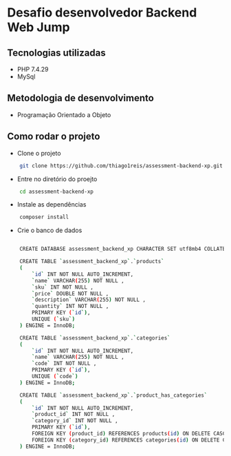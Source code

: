 # Desafio desenvolvedor Backend Web Jump
## Tecnologias utilizadas 
- PHP 7.4.29
- MySql 

## Metodologia de desenvolvimento
- Programação Orientado a Objeto

## Como rodar o projeto 
- Clone o projeto 
```sh
	git clone https://github.com/thiago1reis/assessment-backend-xp.git
```
- Entre no diretório do proejto 
```sh
	cd assessment-backend-xp
```
- Instale as dependências 
```sh
	composer install 
```
- Crie o banco de dados
```sh

	CREATE DATABASE assessment_backend_xp CHARACTER SET utf8mb4 COLLATE utf8mb4_general_ci;

    CREATE TABLE `assessment_backend_xp`.`products` 
    (	
        `id` INT NOT NULL AUTO_INCREMENT, 
        `name` VARCHAR(255) NOT NULL , 
        `sku` INT NOT NULL , 
        `price` DOUBLE NOT NULL , 
        `description` VARCHAR(255) NOT NULL , 
        `quantity` INT NOT NULL , 
        PRIMARY KEY (`id`), 
        UNIQUE (`sku`)
    ) ENGINE = InnoDB;

	CREATE TABLE `assessment_backend_xp`.`categories` 
    (	
        `id` INT NOT NULL AUTO_INCREMENT, 
        `name` VARCHAR(255) NOT NULL , 
        `code` INT NOT NULL ,
        PRIMARY KEY (`id`), 
        UNIQUE (`code`)
    ) ENGINE = InnoDB;

	CREATE TABLE `assessment_backend_xp`.`product_has_categories` 
    (	
        `id` INT NOT NULL AUTO_INCREMENT, 
        `product_id` INT NOT NULL , 
        `category_id` INT NOT NULL , 
        PRIMARY KEY (`id`), 
        FOREIGN KEY (product_id) REFERENCES products(id) ON DELETE CASCADE ON UPDATE CASCADE,
        FOREIGN KEY (category_id) REFERENCES categories(id) ON DELETE CASCADE ON UPDATE CASCADE
    ) ENGINE = InnoDB;


```





